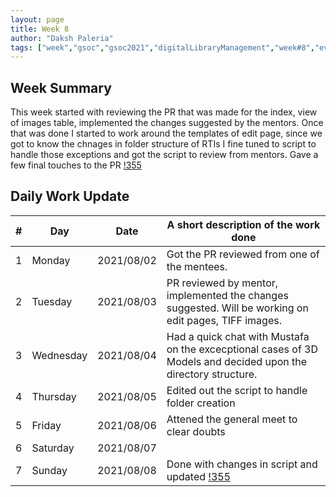 ```yaml
---
layout: page
title: Week 8
author: "Daksh Paleria"
tags: ["week","gsoc","gsoc2021","digitalLibraryManagement","week#8","eval#2"]
---
```


## Week Summary
This week started with reviewing the PR that was made for the index, view of images table, implemented the changes suggested by the mentors. Once that was done I started to work around the templates of edit page, since we got to know the chnages in folder structure of RTIs I fine tuned to script to handle those exceptions and got the script to review from mentors. Gave a few final touches to the PR [!355](https://gitlab.com/cdli/framework/-/merge_requests/355)

## Daily Work Update

|\#|Day|Date|A short description of the work done|  
|---	|---	|---	|---	|  
|1   	| Monday 	|   2021/08/02	| Got the PR reviewed from one of the mentees. |  
|2   	| Tuesday  	|   2021/08/03	| PR reviewed by mentor, implemented the changes suggested. Will be working on edit pages, TIFF images.	|  
|3   	| Wednesday  	|  2021/08/04 	| Had a quick chat with Mustafa on the excecptional cases of 3D Models and decided upon the directory structure.  |  
|4   	| Thursday  	|   2021/08/05	| Edited out the script to handle folder creation |  
|5   	| Friday  	|   2021/08/06	| Attened the general meet to clear doubts |  
|6   	| Saturday  	|   2021/08/07	| 	|  
|7   	| Sunday  	|   2021/08/08	| Done with changes in script and updated [!355](https://gitlab.com/cdli/framework/-/merge_requests/355) |  
